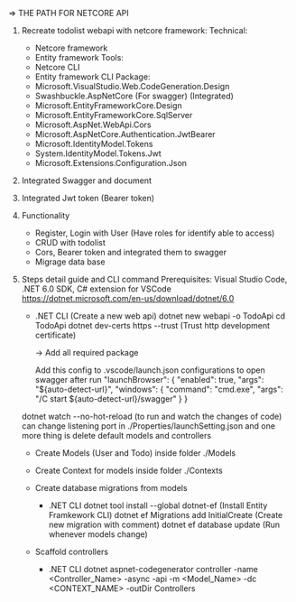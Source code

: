 => THE PATH FOR NETCORE API

1. Recreate todolist webapi with netcore framework:
   Technical:
   - Netcore framework
   - Entity framework
     Tools:
   - Netcore CLI
   - Entity framework CLI
     Package:
   - Microsoft.VisualStudio.Web.CodeGeneration.Design
   - Swashbuckle.AspNetCore (For swagger) (Integrated)
   - Microsoft.EntityFrameworkCore.Design
   - Microsoft.EntityFrameworkCore.SqlServer
   - Microsoft.AspNet.WebApi.Cors
   - Microsoft.AspNetCore.Authentication.JwtBearer
   - Microsoft.IdentityModel.Tokens
   - System.IdentityModel.Tokens.Jwt
   - Microsoft.Extensions.Configuration.Json
2. Integrated Swagger and document
3. Integrated Jwt token (Bearer token)
4. Functionality
   - Register, Login with User (Have roles for identify able to access)
   - CRUD with todolist
   - Cors, Bearer token and integrated them to swagger
   - Migrage data base
5. Steps detail guide and CLI command
   Prerequisites: Visual Studio Code, .NET 6.0 SDK, C# extension for VSCode
   https://dotnet.microsoft.com/en-us/download/dotnet/6.0

   - .NET CLI (Create a new web api)
     dotnet new webapi -o TodoApi
     cd TodoApi
     dotnet dev-certs https --trust (Trust http development certificate)

     -> Add all required package

     Add this config to .vscode/launch.json configurations to open swagger after run
     "launchBrowser": {
        "enabled": true,
        "args": "${auto-detect-url}",
        "windows": {
          "command": "cmd.exe",
          "args": "/C start ${auto-detect-url}/swagger"
        }
      }

   dotnet watch --no-hot-reload (to run and watch the changes of code)
   can change listening port in ./Properties/launchSetting.json
   and one more thing is delete default models and controllers

   - Create Models (User and Todo) inside folder ./Models
   - Create Context for models inside folder ./Contexts

   - Create database migrations from models

      * .NET CLI
     dotnet tool install --global dotnet-ef (Install Entity Framkework CLI)
     dotnet ef Migrations add InitialCreate (Create new migration with comment)
     dotnet ef database update (Run whenever models change)

    - Scaffold controllers
      * .NET CLI
      dotnet aspnet-codegenerator controller -name <Controller_Name> -async -api -m <Model_Name> -dc <CONTEXT_NAME> -outDir Controllers